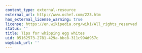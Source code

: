 ```yaml
---
content_type: external-resource
external_url: http://www.ochef.com/223.htm
has_external_license_warning: true
license: https://en.wikipedia.org/wiki/All_rights_reserved
status: ''
title: Tips for whipping egg whites
uid: 05162573-2781-429a-bbc8-311c994d957c
wayback_url: ''
---
```

